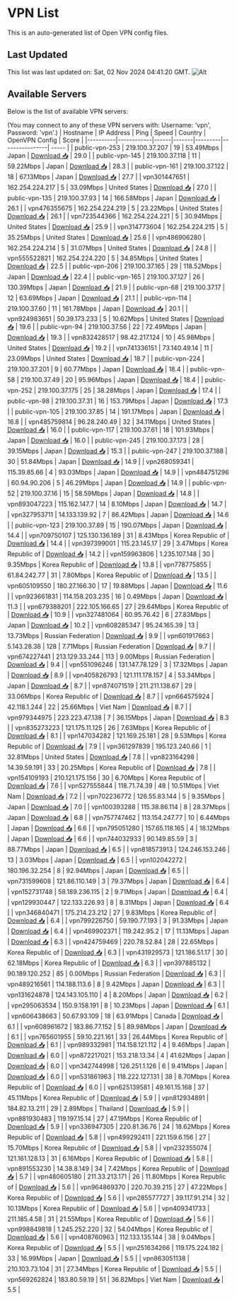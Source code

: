 # VPN List

This is an auto-generated list of Open VPN config files.

## Last Updated

This list was last updated on: Sat, 02 Nov 2024 04:41:20 GMT.
![Alt](https://repobeats.axiom.co/api/embed/186b98318ef1479477931607c1ad7d823f12451f.svg "Repobeats analytics image")

## Available Servers

Below is the list of available VPN servers:

(You may connect to any of these VPN servers with: Username: 'vpn', Password: 'vpn'.)
| Hostname | IP Address | Ping | Speed | Country | OpenVPN Config | Score |
|----------|------------|------|-------|---------|----------------| ----- |
| public-vpn-253 | 219.100.37.207 | 19 | 53.49Mbps | Japan | [Download 📥](./configs/server_0_JP.ovpn) | 29.0 |
| public-vpn-145 | 219.100.37.118 | 11 | 59.22Mbps | Japan | [Download 📥](./configs/server_1_JP.ovpn) | 28.3 |
| public-vpn-161 | 219.100.37.122 | 18 | 67.13Mbps | Japan | [Download 📥](./configs/server_2_JP.ovpn) | 27.7 |
| vpn301447651 | 162.254.224.217 | 5 | 33.09Mbps | United States | [Download 📥](./configs/server_3_US.ovpn) | 27.0 |
| public-vpn-135 | 219.100.37.93 | 14 | 166.58Mbps | Japan | [Download 📥](./configs/server_4_JP.ovpn) | 26.1 |
| vpn476355675 | 162.254.224.219 | 5 | 23.22Mbps | United States | [Download 📥](./configs/server_5_US.ovpn) | 26.1 |
| vpn723544366 | 162.254.224.221 | 5 | 30.94Mbps | United States | [Download 📥](./configs/server_6_US.ovpn) | 25.9 |
| vpn314773604 | 162.254.224.215 | 5 | 35.25Mbps | United States | [Download 📥](./configs/server_7_US.ovpn) | 25.6 |
| vpn486906280 | 162.254.224.214 | 5 | 31.07Mbps | United States | [Download 📥](./configs/server_8_US.ovpn) | 24.8 |
| vpn555522821 | 162.254.224.220 | 5 | 34.85Mbps | United States | [Download 📥](./configs/server_9_US.ovpn) | 22.5 |
| public-vpn-206 | 219.100.37.165 | 29 | 118.52Mbps | Japan | [Download 📥](./configs/server_10_JP.ovpn) | 22.4 |
| public-vpn-165 | 219.100.37.127 | 26 | 130.39Mbps | Japan | [Download 📥](./configs/server_11_JP.ovpn) | 21.9 |
| public-vpn-68 | 219.100.37.17 | 12 | 63.69Mbps | Japan | [Download 📥](./configs/server_12_JP.ovpn) | 21.1 |
| public-vpn-114 | 219.100.37.60 | 11 | 161.78Mbps | Japan | [Download 📥](./configs/server_13_JP.ovpn) | 20.1 |
| vpn924983651 | 50.39.173.233 | 5 | 10.62Mbps | United States | [Download 📥](./configs/server_14_US.ovpn) | 19.6 |
| public-vpn-94 | 219.100.37.56 | 22 | 72.49Mbps | Japan | [Download 📥](./configs/server_15_JP.ovpn) | 19.3 |
| vpn832428517 | 98.42.217.124 | 10 | 45.98Mbps | United States | [Download 📥](./configs/server_16_US.ovpn) | 19.2 |
| vpn741336151 | 73.140.49.14 | 11 | 23.09Mbps | United States | [Download 📥](./configs/server_17_US.ovpn) | 18.7 |
| public-vpn-224 | 219.100.37.201 | 9 | 60.77Mbps | Japan | [Download 📥](./configs/server_18_JP.ovpn) | 18.4 |
| public-vpn-58 | 219.100.37.49 | 20 | 95.96Mbps | Japan | [Download 📥](./configs/server_19_JP.ovpn) | 18.4 |
| public-vpn-252 | 219.100.37.175 | 25 | 38.28Mbps | Japan | [Download 📥](./configs/server_20_JP.ovpn) | 17.4 |
| public-vpn-98 | 219.100.37.31 | 16 | 153.79Mbps | Japan | [Download 📥](./configs/server_21_JP.ovpn) | 17.3 |
| public-vpn-105 | 219.100.37.85 | 14 | 191.17Mbps | Japan | [Download 📥](./configs/server_22_JP.ovpn) | 16.8 |
| vpn485759814 | 96.28.240.49 | 32 | 34.11Mbps | United States | [Download 📥](./configs/server_23_US.ovpn) | 16.0 |
| public-vpn-117 | 219.100.37.61 | 18 | 101.93Mbps | Japan | [Download 📥](./configs/server_24_JP.ovpn) | 16.0 |
| public-vpn-245 | 219.100.37.173 | 28 | 39.15Mbps | Japan | [Download 📥](./configs/server_25_JP.ovpn) | 15.3 |
| public-vpn-247 | 219.100.37.188 | 30 | 51.84Mbps | Japan | [Download 📥](./configs/server_26_JP.ovpn) | 14.9 |
| vpn268059341 | 115.39.85.66 | 4 | 93.03Mbps | Japan | [Download 📥](./configs/server_27_JP.ovpn) | 14.9 |
| vpn484751296 | 60.94.90.206 | 5 | 46.29Mbps | Japan | [Download 📥](./configs/server_28_JP.ovpn) | 14.9 |
| public-vpn-52 | 219.100.37.16 | 15 | 58.59Mbps | Japan | [Download 📥](./configs/server_29_JP.ovpn) | 14.8 |
| vpn893047223 | 115.162.147.7 | 14 | 8.10Mbps | Japan | [Download 📥](./configs/server_30_JP.ovpn) | 14.7 |
| vpn327953711 | 14.133.139.92 | 7 | 86.42Mbps | Japan | [Download 📥](./configs/server_31_JP.ovpn) | 14.6 |
| public-vpn-123 | 219.100.37.89 | 15 | 190.07Mbps | Japan | [Download 📥](./configs/server_32_JP.ovpn) | 14.4 |
| vpn709750107 | 125.130.136.189 | 31 | 8.43Mbps | Korea Republic of | [Download 📥](./configs/server_33_KR.ovpn) | 14.4 |
| vpn397399001 | 115.23.145.17 | 29 | 3.47Mbps | Korea Republic of | [Download 📥](./configs/server_34_KR.ovpn) | 14.2 |
| vpn159963806 | 1.235.107.148 | 30 | 9.35Mbps | Korea Republic of | [Download 📥](./configs/server_35_KR.ovpn) | 13.8 |
| vpn778775855 | 61.84.242.77 | 31 | 7.80Mbps | Korea Republic of | [Download 📥](./configs/server_36_KR.ovpn) | 13.5 |
| vpn605109550 | 180.27.166.30 | 17 | 19.88Mbps | Japan | [Download 📥](./configs/server_37_JP.ovpn) | 11.6 |
| vpn923661831 | 114.158.203.235 | 16 | 0.49Mbps | Japan | [Download 📥](./configs/server_38_JP.ovpn) | 11.3 |
| vpn679388201 | 222.105.166.65 | 27 | 29.64Mbps | Korea Republic of | [Download 📥](./configs/server_39_KR.ovpn) | 10.9 |
| vpn327481064 | 60.95.76.42 | 6 | 27.83Mbps | Japan | [Download 📥](./configs/server_40_JP.ovpn) | 10.2 |
| vpn608285347 | 95.24.165.39 | 13 | 13.73Mbps | Russian Federation | [Download 📥](./configs/server_41_RU.ovpn) | 9.9 |
| vpn601917663 | 5.143.28.38 | 128 | 7.71Mbps | Russian Federation | [Download 📥](./configs/server_42_RU.ovpn) | 9.7 |
| vpn674227441 | 213.129.33.244 | 113 | 9.00Mbps | Russian Federation | [Download 📥](./configs/server_43_RU.ovpn) | 9.4 |
| vpn551096246 | 131.147.78.129 | 3 | 17.32Mbps | Japan | [Download 📥](./configs/server_44_JP.ovpn) | 8.9 |
| vpn405826793 | 121.111.178.157 | 4 | 53.34Mbps | Japan | [Download 📥](./configs/server_45_JP.ovpn) | 8.7 |
| vpn874071519 | 211.211.138.67 | 29 | 33.06Mbps | Korea Republic of | [Download 📥](./configs/server_46_KR.ovpn) | 8.7 |
| vpn664575924 | 42.118.1.244 | 22 | 25.66Mbps | Viet Nam | [Download 📥](./configs/server_47_VN.ovpn) | 8.7 |
| vpn979344975 | 223.223.47.138 | 7 | 36.15Mbps | Japan | [Download 📥](./configs/server_48_JP.ovpn) | 8.3 |
| vpn835273223 | 121.175.11.125 | 26 | 7.63Mbps | Korea Republic of | [Download 📥](./configs/server_49_KR.ovpn) | 8.1 |
| vpn147034282 | 121.169.25.181 | 28 | 9.53Mbps | Korea Republic of | [Download 📥](./configs/server_50_KR.ovpn) | 7.9 |
| vpn361297839 | 195.123.240.66 | 1 | 32.81Mbps | United States | [Download 📥](./configs/server_51_US.ovpn) | 7.8 |
| vpn823164298 | 14.39.59.191 | 33 | 20.25Mbps | Korea Republic of | [Download 📥](./configs/server_52_KR.ovpn) | 7.8 |
| vpn154109193 | 210.121.175.156 | 30 | 6.70Mbps | Korea Republic of | [Download 📥](./configs/server_53_KR.ovpn) | 7.6 |
| vpn527555844 | 118.71.74.39 | 48 | 10.51Mbps | Viet Nam | [Download 📥](./configs/server_54_VN.ovpn) | 7.2 |
| vpn702236772 | 126.55.83.144 | 5 | 9.35Mbps | Japan | [Download 📥](./configs/server_55_JP.ovpn) | 7.0 |
| vpn100393288 | 115.38.86.114 | 8 | 28.37Mbps | Japan | [Download 📥](./configs/server_56_JP.ovpn) | 6.8 |
| vpn757747462 | 113.154.247.77 | 10 | 6.44Mbps | Japan | [Download 📥](./configs/server_57_JP.ovpn) | 6.6 |
| vpn795051280 | 157.65.118.165 | 4 | 18.12Mbps | Japan | [Download 📥](./configs/server_58_JP.ovpn) | 6.6 |
| vpn744032933 | 90.149.85.59 | 3 | 88.77Mbps | Japan | [Download 📥](./configs/server_59_JP.ovpn) | 6.5 |
| vpn818573913 | 124.246.153.246 | 13 | 3.03Mbps | Japan | [Download 📥](./configs/server_60_JP.ovpn) | 6.5 |
| vpn102042272 | 180.196.32.254 | 8 | 92.94Mbps | Japan | [Download 📥](./configs/server_61_JP.ovpn) | 6.5 |
| vpn731599608 | 121.86.110.149 | 3 | 79.37Mbps | Japan | [Download 📥](./configs/server_62_JP.ovpn) | 6.4 |
| vpn152731748 | 58.189.236.115 | 2 | 9.71Mbps | Japan | [Download 📥](./configs/server_63_JP.ovpn) | 6.4 |
| vpn129930447 | 122.133.226.93 | 8 | 8.31Mbps | Japan | [Download 📥](./configs/server_64_JP.ovpn) | 6.4 |
| vpn346840471 | 175.214.23.212 | 27 | 9.83Mbps | Korea Republic of | [Download 📥](./configs/server_65_KR.ovpn) | 6.4 |
| vpn799226750 | 59.190.77.193 | 3 | 91.33Mbps | Japan | [Download 📥](./configs/server_66_JP.ovpn) | 6.4 |
| vpn469902371 | 119.242.95.2 | 17 | 11.13Mbps | Japan | [Download 📥](./configs/server_67_JP.ovpn) | 6.3 |
| vpn424759469 | 220.78.52.84 | 28 | 22.65Mbps | Korea Republic of | [Download 📥](./configs/server_68_KR.ovpn) | 6.3 |
| vpn431929573 | 121.186.51.17 | 30 | 62.18Mbps | Korea Republic of | [Download 📥](./configs/server_69_KR.ovpn) | 6.3 |
| vpn397885132 | 90.189.120.252 | 85 | 0.00Mbps | Russian Federation | [Download 📥](./configs/server_70_RU.ovpn) | 6.3 |
| vpn489216561 | 114.188.113.6 | 8 | 9.42Mbps | Japan | [Download 📥](./configs/server_71_JP.ovpn) | 6.3 |
| vpn131624878 | 124.143.105.110 | 4 | 8.20Mbps | Japan | [Download 📥](./configs/server_72_JP.ovpn) | 6.2 |
| vpn295063534 | 150.9.158.191 | 8 | 10.23Mbps | Japan | [Download 📥](./configs/server_73_JP.ovpn) | 6.1 |
| vpn606438663 | 50.67.93.109 | 18 | 63.91Mbps | Canada | [Download 📥](./configs/server_74_CA.ovpn) | 6.1 |
| vpn608961672 | 183.86.77.152 | 5 | 89.98Mbps | Japan | [Download 📥](./configs/server_75_JP.ovpn) | 6.1 |
| vpn765601955 | 59.10.221.161 | 33 | 26.44Mbps | Korea Republic of | [Download 📥](./configs/server_76_KR.ovpn) | 6.1 |
| vpn989332981 | 114.158.121.112 | 4 | 9.46Mbps | Japan | [Download 📥](./configs/server_77_JP.ovpn) | 6.0 |
| vpn872217021 | 153.218.13.34 | 4 | 41.62Mbps | Japan | [Download 📥](./configs/server_78_JP.ovpn) | 6.0 |
| vpn342744998 | 126.251.1.126 | 6 | 9.41Mbps | Japan | [Download 📥](./configs/server_79_JP.ovpn) | 6.0 |
| vpn531861963 | 118.222.127.131 | 38 | 8.70Mbps | Korea Republic of | [Download 📥](./configs/server_80_KR.ovpn) | 6.0 |
| vpn625139581 | 49.161.15.168 | 37 | 45.11Mbps | Korea Republic of | [Download 📥](./configs/server_81_KR.ovpn) | 5.9 |
| vpn812934891 | 184.82.13.211 | 29 | 2.89Mbps | Thailand | [Download 📥](./configs/server_82_TH.ovpn) | 5.9 |
| vpn881930483 | 119.197.15.14 | 27 | 47.19Mbps | Korea Republic of | [Download 📥](./configs/server_83_KR.ovpn) | 5.9 |
| vpn336947305 | 220.81.36.76 | 24 | 18.62Mbps | Korea Republic of | [Download 📥](./configs/server_84_KR.ovpn) | 5.8 |
| vpn499292411 | 221.159.6.156 | 27 | 15.70Mbps | Korea Republic of | [Download 📥](./configs/server_85_KR.ovpn) | 5.8 |
| vpn232355074 | 121.161.128.13 | 31 | 6.16Mbps | Korea Republic of | [Download 📥](./configs/server_86_KR.ovpn) | 5.8 |
| vpn891553230 | 14.38.8.149 | 34 | 7.42Mbps | Korea Republic of | [Download 📥](./configs/server_87_KR.ovpn) | 5.7 |
| vpn480605180 | 211.33.213.171 | 26 | 11.80Mbps | Korea Republic of | [Download 📥](./configs/server_88_KR.ovpn) | 5.6 |
| vpn964869370 | 220.70.39.215 | 27 | 47.22Mbps | Korea Republic of | [Download 📥](./configs/server_89_KR.ovpn) | 5.6 |
| vpn285577727 | 39.117.91.214 | 32 | 10.13Mbps | Korea Republic of | [Download 📥](./configs/server_90_KR.ovpn) | 5.6 |
| vpn409341733 | 211.185.4.58 | 31 | 21.55Mbps | Korea Republic of | [Download 📥](./configs/server_91_KR.ovpn) | 5.6 |
| vpn998849818 | 1.245.252.220 | 32 | 54.04Mbps | Korea Republic of | [Download 📥](./configs/server_92_KR.ovpn) | 5.6 |
| vpn408760963 | 112.133.135.144 | 38 | 9.04Mbps | Korea Republic of | [Download 📥](./configs/server_93_KR.ovpn) | 5.5 |
| vpn251634266 | 119.175.224.182 | 33 | 16.99Mbps | Japan | [Download 📥](./configs/server_94_JP.ovpn) | 5.5 |
| vpn863051138 | 210.103.73.104 | 31 | 27.34Mbps | Korea Republic of | [Download 📥](./configs/server_95_KR.ovpn) | 5.5 |
| vpn569262824 | 183.80.59.19 | 51 | 36.82Mbps | Viet Nam | [Download 📥](./configs/server_96_VN.ovpn) | 5.5 |
